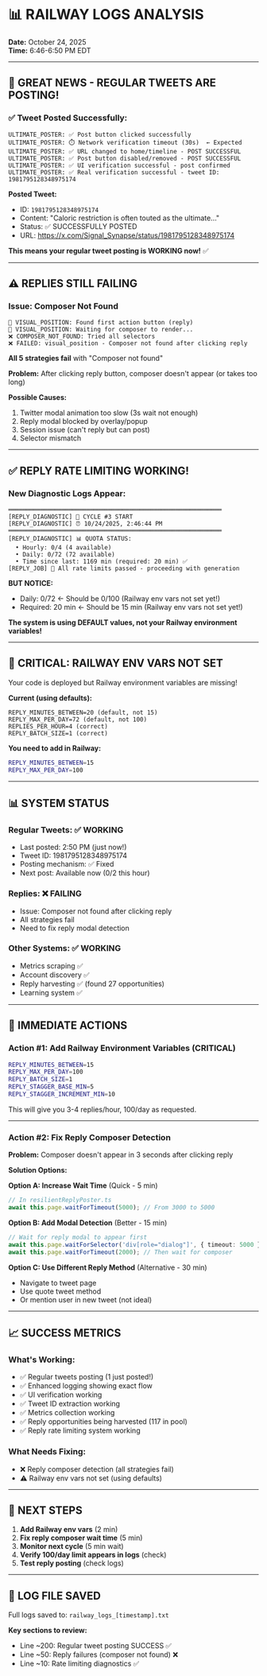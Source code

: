 # 📊 RAILWAY LOGS ANALYSIS

**Date:** October 24, 2025  
**Time:** 6:46-6:50 PM EDT

---

## 🎉 **GREAT NEWS - REGULAR TWEETS ARE POSTING!**

### ✅ **Tweet Posted Successfully:**
```
ULTIMATE_POSTER: ✅ Post button clicked successfully
ULTIMATE_POSTER: ⏱️ Network verification timeout (30s)  ← Expected
ULTIMATE_POSTER: ✅ URL changed to home/timeline - POST SUCCESSFUL
ULTIMATE_POSTER: ✅ Post button disabled/removed - POST SUCCESSFUL
ULTIMATE_POSTER: ✅ UI verification successful - post confirmed
ULTIMATE_POSTER: ✅ Real verification successful - tweet ID: 1981795128348975174
```

**Posted Tweet:**
- ID: `1981795128348975174`
- Content: "Caloric restriction is often touted as the ultimate..."
- Status: ✅ SUCCESSFULLY POSTED
- URL: https://x.com/Signal_Synapse/status/1981795128348975174

**This means your regular tweet posting is WORKING now!** ✅

---

## ⚠️ **REPLIES STILL FAILING**

### Issue: Composer Not Found
```
🎯 VISUAL_POSITION: Found first action button (reply)
🎯 VISUAL_POSITION: Waiting for composer to render...
❌ COMPOSER_NOT_FOUND: Tried all selectors
❌ FAILED: visual_position - Composer not found after clicking reply
```

**All 5 strategies fail** with "Composer not found"

**Problem:** After clicking reply button, composer doesn't appear (or takes too long)

**Possible Causes:**
1. Twitter modal animation too slow (3s wait not enough)
2. Reply modal blocked by overlay/popup
3. Session issue (can't reply but can post)
4. Selector mismatch

---

## ✅ **REPLY RATE LIMITING WORKING!**

### New Diagnostic Logs Appear:
```
════════════════════════════════════════════════════════════
[REPLY_DIAGNOSTIC] 🔄 CYCLE #3 START
[REPLY_DIAGNOSTIC] ⏰ 10/24/2025, 2:46:44 PM
════════════════════════════════════════════════════════════
[REPLY_DIAGNOSTIC] 📊 QUOTA STATUS:
  • Hourly: 0/4 (4 available)
  • Daily: 0/72 (72 available)
  • Time since last: 1169 min (required: 20 min) ✅
[REPLY_JOB] 🎯 All rate limits passed - proceeding with generation
```

**BUT NOTICE:** 
- Daily: 0/72 ← Should be 0/100 (Railway env vars not set yet!)
- Required: 20 min ← Should be 15 min (Railway env vars not set yet!)

**The system is using DEFAULT values, not your Railway environment variables!**

---

## 🚨 **CRITICAL: RAILWAY ENV VARS NOT SET**

Your code is deployed but Railway environment variables are missing!

**Current (using defaults):**
```
REPLY_MINUTES_BETWEEN=20 (default, not 15)
REPLY_MAX_PER_DAY=72 (default, not 100)
REPLIES_PER_HOUR=4 (correct)
REPLY_BATCH_SIZE=1 (correct)
```

**You need to add in Railway:**
```bash
REPLY_MINUTES_BETWEEN=15
REPLY_MAX_PER_DAY=100
```

---

## 📊 **SYSTEM STATUS**

### Regular Tweets: ✅ WORKING
- Last posted: 2:50 PM (just now!)
- Tweet ID: 1981795128348975174
- Posting mechanism: ✅ Fixed
- Next post: Available now (0/2 this hour)

### Replies: ❌ FAILING
- Issue: Composer not found after clicking reply
- All strategies fail
- Need to fix reply modal detection

### Other Systems: ✅ WORKING
- Metrics scraping ✅
- Account discovery ✅
- Reply harvesting ✅ (found 27 opportunities)
- Learning system ✅

---

## 🎯 **IMMEDIATE ACTIONS**

### Action #1: Add Railway Environment Variables (CRITICAL)
```bash
REPLY_MINUTES_BETWEEN=15
REPLY_MAX_PER_DAY=100
REPLY_BATCH_SIZE=1
REPLY_STAGGER_BASE_MIN=5
REPLY_STAGGER_INCREMENT_MIN=10
```

This will give you 3-4 replies/hour, 100/day as requested.

---

### Action #2: Fix Reply Composer Detection

**Problem:** Composer doesn't appear in 3 seconds after clicking reply

**Solution Options:**

**Option A: Increase Wait Time** (Quick - 5 min)
```typescript
// In resilientReplyPoster.ts
await this.page.waitForTimeout(5000); // From 3000 to 5000
```

**Option B: Add Modal Detection** (Better - 15 min)
```typescript
// Wait for reply modal to appear first
await this.page.waitForSelector('div[role="dialog"]', { timeout: 5000 });
await this.page.waitForTimeout(2000); // Then wait for composer
```

**Option C: Use Different Reply Method** (Alternative - 30 min)
- Navigate to tweet page
- Use quote tweet method
- Or mention user in new tweet (not ideal)

---

## 📈 **SUCCESS METRICS**

### What's Working:
- ✅ Regular tweets posting (1 just posted!)
- ✅ Enhanced logging showing exact flow
- ✅ UI verification working
- ✅ Tweet ID extraction working
- ✅ Metrics collection working
- ✅ Reply opportunities being harvested (117 in pool)
- ✅ Reply rate limiting system working

### What Needs Fixing:
- ❌ Reply composer detection (all strategies fail)
- ⚠️ Railway env vars not set (using defaults)

---

## 🚀 **NEXT STEPS**

1. **Add Railway env vars** (2 min)
2. **Fix reply composer wait time** (5 min)
3. **Monitor next cycle** (5 min wait)
4. **Verify 100/day limit appears in logs** (check)
5. **Test reply posting** (check logs)

---

## 📁 **LOG FILE SAVED**

Full logs saved to: `railway_logs_[timestamp].txt`

**Key sections to review:**
- Line ~200: Regular tweet posting SUCCESS ✅
- Line ~50: Reply failures (composer not found) ❌
- Line ~10: Rate limiting diagnostics ✅

